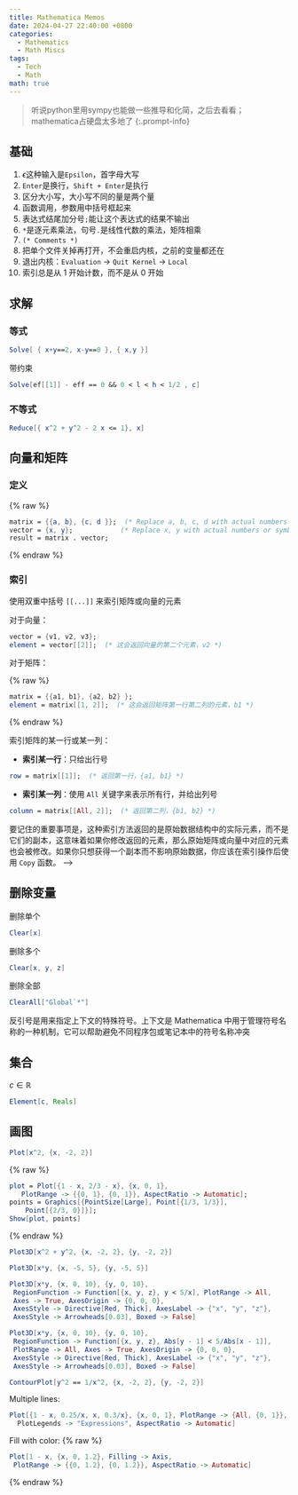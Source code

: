 ```yaml
---
title: Mathematica Memos
date: 2024-04-27 22:40:00 +0800
categories:
  - Mathematics
  - Math Miscs
tags:
  - Tech
  - Math
math: true
---
```


> 听说python里用sympy也能做一些推导和化简，之后去看看；mathematica占硬盘太多地了
{:.prompt-info}

## 基础
1. $\epsilon$这种输入是`Epsilon`，首字母大写
2. `Enter`是换行，`Shift + Enter`是执行
3. 区分大小写，大小写不同的量是两个量
4. 函数调用，参数用中括号框起来
5. 表达式结尾加分号`;`能让这个表达式的结果不输出
6. `*`是逐元素乘法，句号`.`是线性代数的乘法，矩阵相乘
7. `(* Comments *)`
8. 把单个文件关掉再打开，不会重启内核，之前的变量都还在
9. 退出内核：`Evaluation` -> `Quit Kernel` -> `Local`
10. 索引总是从 1 开始计数，而不是从 0 开始

## 求解

### 等式
```mathematica
Solve[ { x+y==2, x-y==0 }, { x,y }] 
```

带约束
```mathematica
Solve[ef[[1]] - eff == 0 && 0 < l < h < 1/2 , c]
```

### 不等式

```mathematica
Reduce[{ x^2 + y^2 - 2 x <= 1}, x]
```

## 向量和矩阵

### 定义
{% raw %}
```mathematica
matrix = {{a, b}, {c, d }};  (* Replace a, b, c, d with actual numbers or symbols *)
vector = {x, y};            (* Replace x, y with actual numbers or symbols *)
result = matrix . vector;
```
{% endraw %}

### 索引

使用双重中括号 `[[...]]` 来索引矩阵或向量的元素

对于向量：

```mathematica
vector = {v1, v2, v3};
element = vector[[2]];  (* 这会返回向量的第二个元素，v2 *)
```

对于矩阵：

{% raw %}
```mathematica
matrix = {{a1, b1}, {a2, b2} };
element = matrix[[1, 2]];  (* 这会返回矩阵第一行第二列的元素，b1 *)
```
{% endraw %}

索引矩阵的某一行或某一列：

- **索引某一行**：只给出行号

```mathematica
row = matrix[[1]];  (* 返回第一行，{a1, b1} *)
```

- **索引某一列**：使用 `All` 关键字来表示所有行，并给出列号

```mathematica
column = matrix[[All, 2]];  (* 返回第二列，{b1, b2} *)
```

要记住的重要事项是，这种索引方法返回的是原始数据结构中的实际元素，而不是它们的副本，这意味着如果你修改返回的元素，那么原始矩阵或向量中对应的元素也会被修改。如果你只想获得一个副本而不影响原始数据，你应该在索引操作后使用 `Copy` 函数。 -->

## 删除变量

删除单个
```mathematica
Clear[x]
```

删除多个
```mathematica
Clear[x, y, z]
```

删除全部
```mathematica
ClearAll["Global`*"]
```

反引号是用来指定上下文的特殊符号。上下文是 Mathematica 中用于管理符号名称的一种机制，它可以帮助避免不同程序包或笔记本中的符号名称冲突

## 集合
$c\in \mathbb{R}$
```mathematica
Element[c, Reals]
```


## 画图

```mathematica
Plot[x^2, {x, -2, 2}]
```

{% raw %}
```mathematica
plot = Plot[{1 - x, 2/3 - x}, {x, 0, 1}, 
   PlotRange -> {{0, 1}, {0, 1}}, AspectRatio -> Automatic];
points = Graphics[{PointSize[Large], Point[{1/3, 1/3}], 
    Point[{2/3, 0}]}];
Show[plot, points]
```
{% endraw %}

```mathematica
Plot3D[x^2 + y^2, {x, -2, 2}, {y, -2, 2}]
```

```mathematica
Plot3D[x*y, {x, -5, 5}, {y, -5, 5}]
```

```mathematica
Plot3D[x*y, {x, 0, 10}, {y, 0, 10}, 
 RegionFunction -> Function[{x, y, z}, y < 5/x], PlotRange -> All, 
 Axes -> True, AxesOrigin -> {0, 0, 0}, 
 AxesStyle -> Directive[Red, Thick], AxesLabel -> {"x", "y", "z"}, 
 AxesStyle -> Arrowheads[0.03], Boxed -> False]
```

```mathematica
Plot3D[x*y, {x, 0, 10}, {y, 0, 10}, 
 RegionFunction -> Function[{x, y, z}, Abs[y - 1] < 5/Abs[x - 1]], 
 PlotRange -> All, Axes -> True, AxesOrigin -> {0, 0, 0}, 
 AxesStyle -> Directive[Red, Thick], AxesLabel -> {"x", "y", "z"}, 
 AxesStyle -> Arrowheads[0.03], Boxed -> False]
```

```mathematica
ContourPlot[y^2 == 1/x^2, {x, -2, 2}, {y, -2, 2}]
```

Multiple lines:
```mathematica
Plot[{1 - x, 0.25/x, x, 0.3/x}, {x, 0, 1}, PlotRange -> {All, {0, 1}},
  PlotLegends -> "Expressions", AspectRatio -> Automatic]
```

Fill with color:
{% raw %}
```mathematica
Plot[1 - x, {x, 0, 1.2}, Filling -> Axis, 
 PlotRange -> {{0, 1.2}, {0, 1.2}}, AspectRatio -> Automatic]
```
{% endraw %}